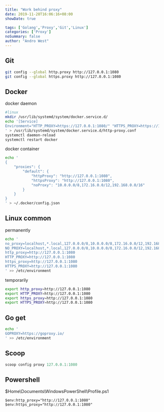 ```yaml
---
title: "Work behind proxy"
date: 2019-11-28T16:06:16+08:00
showDate: true

tags: ['Golang','Proxy','Git','Linux']
categories: ['Proxy']
noSummary: false
author: "Andro West"
---
```


## Git
```bash
git config --global http.proxy http://127.0.0.1:1080
git config --global https.proxy http://127.0.0.1:1080
```

## Docker
docker daemon  
```bash
#linux
mkdir /usr/lib/systemd/system/docker.service.d/
echo '[Service]
Environment="HTTP_PROXY=https://127.0.0.1:1080/" "HTTPS_PROXY=https://127.0.0.1:1080/" 
' > /usr/lib/systemd/system/docker.service.d/http-proxy.conf
systemctl daemon-reload
systemctl restart docker
```

docker container
```bash
echo '
{
    "proxies": {
        "default": {
            "httpProxy": "http://127.0.0.1:1080",
            "httpsProxy": "http://127.0.0.1:1080",
            "noProxy": "10.0.0.0/8,172.16.0.0/12,192.168.0.0/16"
        }
    }
}
' > ~/.docker/config.json
```

## Linux common
permanently
```bash
echo '
no_proxy=localhost,*.local,127.0.0.0/8,10.0.0.0/8,172.16.0.0/12,192.168.0.0/16,::1/128,fe80::/10
NO_PROXY=localhost,*.local,127.0.0.0/8,10.0.0.0/8,172.16.0.0/12,192.168.0.0/16,::1/128,fe80::/10
http_proxy=http://127.0.0.1:1080
HTTP_PROXY=http://127.0.0.1:1080
https_proxy=http://127.0.0.1:1080
HTTPS_PROXY=http://127.0.0.1:1080
' >> /etc/environment
```

temporarily
```bash
export http_proxy=http://127.0.0.1:1080
export HTTP_PROXY=http://127.0.0.1:1080
export https_proxy=http://127.0.0.1:1080
export HTTPS_PROXY=http://127.0.0.1:1080
```

## Go get
```bash
echo '
GOPROXY=https://goproxy.io/
' >> /etc/environment
```

## Scoop
```powershell
scoop config proxy 127.0.0.1:1080
```

## Powershell
$Home\Documents\WindowsPowerShell\Profile.ps1
```
$env:http_proxy="http://127.0.0.1:1080"
$env:https_proxy="http://127.0.0.1:1080"
```